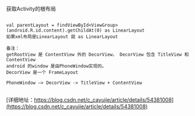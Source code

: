 
获取Activity的根布局
```

val parentLayout = findViewById<ViewGroup>(android.R.id.content).getChildAt(0) as LinearLayout
如果xml布局是LinearLayout 就 as LinearLayout

备注：
getRootView 是 ContentView 外的 DecorView， DecorView 包含 TitleView 和 ContentView
android 的window 是由PhoneWindow实现的。
DecorView 是一个 FrameLayout

PhoneWindow —> DecorView -> TitleView + ContentView


```
[详细地址：https://blog.csdn.net/c_cayujie/article/details/54381008](https://blog.csdn.net/c_cayujie/article/details/54381008)